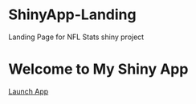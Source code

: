 # ShinyApp-Landing
Landing Page for NFL Stats shiny project
<!DOCTYPE html>
<html>
<head>
  <title>My Shiny App</title>
</head>
<body>
  <h1>Welcome to My Shiny App</h1>
  <a href="https://spencer-pearson.shinyapps.io/NflPassingStats/">Launch App</a>
</body>
</html>
